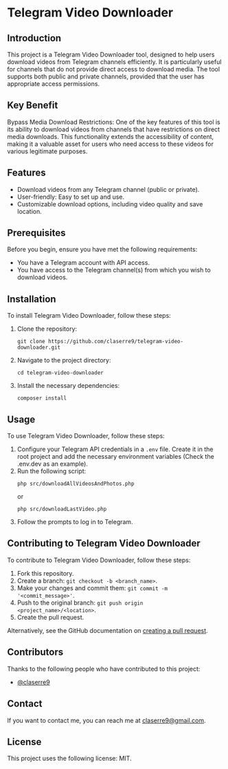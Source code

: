 
# Telegram Video Downloader

## Introduction
This project is a Telegram Video Downloader tool, designed to help users download videos from Telegram channels efficiently. 
It is particularly useful for channels that do not provide direct access to download media. The tool supports both public and private channels, provided that the user has appropriate access permissions.

## Key Benefit
Bypass Media Download Restrictions: One of the key features of this tool is its ability to download videos from channels 
that have restrictions on direct media downloads. This functionality extends the accessibility of content, making it a valuable asset for users who need access to these videos for various legitimate purposes.

## Features
- Download videos from any Telegram channel (public or private).
- User-friendly: Easy to set up and use.
- Customizable download options, including video quality and save location.

## Prerequisites
Before you begin, ensure you have met the following requirements:
- You have a Telegram account with API access.
- You have access to the Telegram channel(s) from which you wish to download videos.

## Installation
To install Telegram Video Downloader, follow these steps:

1. Clone the repository:
   ```
   git clone https://github.com/claserre9/telegram-video-downloader.git
   ```
2. Navigate to the project directory:
   ```
   cd telegram-video-downloader
   ```
3. Install the necessary dependencies:
   ```
   composer install
   ```

## Usage
To use Telegram Video Downloader, follow these steps:

1. Configure your Telegram API credentials in a `.env` file. Create it in the root project and add the necessary 
   environment variables (Check the .env.dev as an example).
2. Run the following script:
   ```
   php src/downloadAllVideosAndPhotos.php
   ```
   or 
   ```
   php src/downloadLastVideo.php
   ```
3. Follow the prompts to log in to Telegram.

## Contributing to Telegram Video Downloader
To contribute to Telegram Video Downloader, follow these steps:

1. Fork this repository.
2. Create a branch: `git checkout -b <branch_name>`.
3. Make your changes and commit them: `git commit -m '<commit_message>'`.
4. Push to the original branch: `git push origin <project_name>/<location>`.
5. Create the pull request.

Alternatively, see the GitHub documentation on [creating a pull request](https://docs.github.com/en/github/collaborating-with-issues-and-pull-requests/creating-a-pull-request).

## Contributors
Thanks to the following people who have contributed to this project:

- [@claserre9](https://github.com/claserre9)

## Contact
If you want to contact me, you can reach me at claserre9@gmail.com.

## License
This project uses the following license: MIT.
